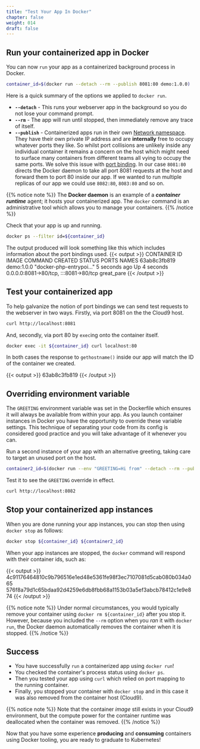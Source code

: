 ```yaml
---
title: "Test Your App In Docker"
chapter: false
weight: 014
draft: false
---
```


## Run your containerized app in Docker

You can now `run` your app as a containerized background process in Docker.
```bash
container_id=$(docker run --detach --rm --publish 8081:80 demo:1.0.0)
```

Here is a quick summary of the options we applied to `docker run`.
- **`--detach`** - This runs your webserver app in the background so you do not lose your command prompt.
- **`--rm`** - The app will run until stopped, then immediately remove any trace of itself.
- **`--publish`** - Containerized apps run in their own [Network namespace](https://en.wikipedia.org/wiki/Linux_namespaces#Network_(net)).
They have their own private IP address and are **internally** free to occupy whatever ports they like.
So whilst port collisions are unlikely inside any individual container it remains a concern on the host which might need to surface many containers from different teams all vying to occupy the same ports.
We solve this issue with [port binding](https://12factor.net/port-binding).
In our case `8081:80` directs the Docker daemon to take all port 8081 requests at the host and forward them to port 80 inside our app. If we wanted to run multiple replicas of our app we could use `8082:80`, `8083:80` and so on.

{{% notice note %}}
The **Docker daemon** is an example of a ***container runtime*** agent; it hosts your containerized app. The `docker` command is an administrative tool which allows you to manage your containers.
{{% /notice %}}

Check that your app is up and running.
```bash
docker ps --filter id=${container_id}
```

The output produced will look something like this which includes information about the port bindings used.
{{< output >}}
CONTAINER ID   IMAGE        COMMAND                  CREATED         STATUS         PORTS                                   NAMES
63ab8c3fb819   demo:1.0.0   "docker-php-entrypoi…"   5 seconds ago   Up 4 seconds   0.0.0.0:8081->80/tcp, :::8081->80/tcp   great_pare
{{< /output >}}

## Test your containerized app

To help galvanize the notion of port bindings we can send test requests to the webserver in two ways.
Firstly, via port 8081 on the the Cloud9 host.
```bash
curl http://localhost:8081
```

And, secondly, via port 80 by `exec`ing onto the container itself.
```bash
docker exec -it ${container_id} curl localhost:80
```

In both cases the response to `gethostname()` inside our app will match the ID of the container we created.

{{< output >}}
63ab8c3fb819
{{< /output >}}

## Overriding environment variable

The `GREETING` environment variable was set in the Dockerfile which ensures it will always be available from within your app.
As you launch container instances in Docker you have the opportunity to override these variable settings.
This technique of separating your code from its config is considered good practice and you will take advantage of it whenever you can.

Run a second instance of your app with an alternative greeting, taking care to target an unused port on the host.
```bash
container2_id=$(docker run --env "GREETING=Hi from" --detach --rm --publish 8082:80 demo:1.0.0)
```

Test it to see the `GREETING` override in effect.
```bash
curl http://localhost:8082
```

## Stop your containerized app instances

When you are done running your app instances, you can stop then using `docker stop` as follows:
```bash
docker stop ${container_id} ${container2_id}
```

When your app instances are stopped, the `docker` command will respond with their container ids, such as:

{{< output >}}
4c91176464810c9b796516e1ed48e5361fe98f3ec7107081d5cab080b034a065
576f8a79d1c65bdaa92d4259e6db8fbb68a1153b03a5ef3abcb78412c1e9e874
{{< /output >}}

{{% notice note %}}
Under normal circumstances, you would typically remove your container using `docker rm ${container_id}` after you stop it. However, because you included the `--rm` option when you *ran* it with `docker run`, the Docker daemon automatically removes the container when it is stopped.
{{% /notice %}}

## Success

- You have successfully `run` a containerized app using `docker run`! 
- You checked the container's process status using `docker ps`.
- Then you tested your app using `curl` which relied on port mapping to the running container.
- Finally, you stopped your container with `docker stop` and in this case it was also removed from the container host (Cloud9).

{{% notice note %}}
Note that the container *image* still exists in your Cloud9 environment, but the compute power for the container runtime was deallocated when the container was removed.
{{% /notice %}}

Now that you have some experience **producing** and **consuming** containers using Docker tooling, you are ready to graduate to Kubernetes! 
